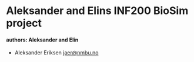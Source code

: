 Aleksander and Elins INF200 BioSim project
====

#### authors: Aleksander and Elin

* Aleksander Eriksen <jaer@nmbu.no>
